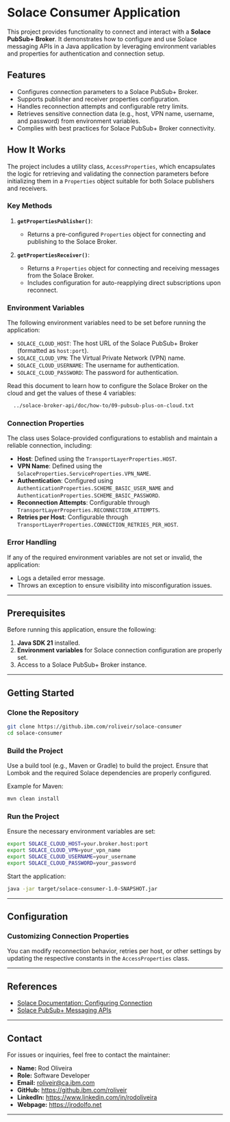 # Solace Consumer Application

This project provides functionality to connect and interact with a **Solace PubSub+ Broker**. It demonstrates how to configure and use Solace messaging APIs in a Java application by leveraging environment variables and properties for authentication and connection setup.

## Features

- Configures connection parameters to a Solace PubSub+ Broker.
- Supports publisher and receiver properties configuration.
- Handles reconnection attempts and configurable retry limits.
- Retrieves sensitive connection data (e.g., host, VPN name, username, and password) from environment variables.
- Complies with best practices for Solace PubSub+ Broker connectivity.

## How It Works

The project includes a utility class, `AccessProperties`, which encapsulates the logic for retrieving and validating the connection parameters before initializing them in a `Properties` object suitable for both Solace publishers and receivers.

### Key Methods

1. **`getPropertiesPublisher()`**:
    - Returns a pre-configured `Properties` object for connecting and publishing to the Solace Broker.

2. **`getPropertiesReceiver()`**:
    - Returns a `Properties` object for connecting and receiving messages from the Solace Broker.
    - Includes configuration for auto-reapplying direct subscriptions upon reconnect.

### Environment Variables

The following environment variables need to be set before running the application:

- `SOLACE_CLOUD_HOST`: The host URL of the Solace PubSub+ Broker (formatted as `host:port`).
- `SOLACE_CLOUD_VPN`: The Virtual Private Network (VPN) name.
- `SOLACE_CLOUD_USERNAME`: The username for authentication.
- `SOLACE_CLOUD_PASSWORD`: The password for authentication.

Read this document to learn how to configure the Solace Broker on the cloud and get the values of these 4 variables:

```bash
  ../solace-broker-api/doc/how-to/09-pubsub-plus-on-cloud.txt
```

### Connection Properties

The class uses Solace-provided configurations to establish and maintain a reliable connection, including:

- **Host**: Defined using the `TransportLayerProperties.HOST`.
- **VPN Name**: Defined using the `SolaceProperties.ServiceProperties.VPN_NAME`.
- **Authentication**: Configured using `AuthenticationProperties.SCHEME_BASIC_USER_NAME` and `AuthenticationProperties.SCHEME_BASIC_PASSWORD`.
- **Reconnection Attempts**: Configurable through `TransportLayerProperties.RECONNECTION_ATTEMPTS`.
- **Retries per Host**: Configurable through `TransportLayerProperties.CONNECTION_RETRIES_PER_HOST`.

### Error Handling

If any of the required environment variables are not set or invalid, the application:

- Logs a detailed error message.
- Throws an exception to ensure visibility into misconfiguration issues.

---

## Prerequisites

Before running this application, ensure the following:

1. **Java SDK 21** installed.
2. **Environment variables** for Solace connection configuration are properly set.
3. Access to a Solace PubSub+ Broker instance.

---

## Getting Started

### Clone the Repository

```bash
git clone https://github.ibm.com/roliveir/solace-consumer
cd solace-consumer
```

### Build the Project

Use a build tool (e.g., Maven or Gradle) to build the project. Ensure that Lombok and the required Solace dependencies are properly configured.

Example for Maven:

```bash
mvn clean install
```

### Run the Project

Ensure the necessary environment variables are set:

```bash
export SOLACE_CLOUD_HOST=your.broker.host:port
export SOLACE_CLOUD_VPN=your_vpn_name
export SOLACE_CLOUD_USERNAME=your_username
export SOLACE_CLOUD_PASSWORD=your_password
```

Start the application:

```bash
java -jar target/solace-consumer-1.0-SNAPSHOT.jar
```

---

## Configuration

### Customizing Connection Properties

You can modify reconnection behavior, retries per host, or other settings by updating the respective constants in the `AccessProperties` class.

---

## References

- [Solace Documentation: Configuring Connection](https://docs.solace.com/Solace-PubSub-Messaging-APIs/API-Developer-Guide/Configuring-Connection-T.htm)
- [Solace PubSub+ Messaging APIs](https://docs.solace.com/Solace-PubSub-Messaging-APIs/Default.htm)

---

## Contact

For issues or inquiries, feel free to contact the maintainer:

- **Name:** Rod Oliveira
- **Role:** Software Developer
- **Email:** roliveir@ca.ibm.com
- **GitHub:** https://github.ibm.com/roliveir
- **LinkedIn:** https://www.linkedin.com/in/rodoliveira
- **Webpage:** https://jrodolfo.net

---
